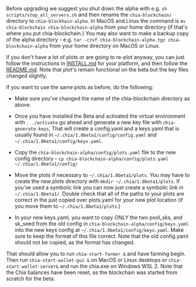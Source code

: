 Before upgrading we suggest you shut down the alpha with e.g. `sh scripts/stop_all_servers.sh` and then rename the `chia-blockchain/` directory to `chia-blockhain-alpha`. In MacOS and Linux the command is `mv chia-blockchain chia-blockchain-alpha` from your home directory (if that's where you put chia-blockchain.) You may also want to make a backup copy of the alpha directory - e.g. `tar -czvf chia-blockchain-alpha.tgz chia-blockchain-alpha` from your home directory on MacOS or Linux.

If you don't have a lot of plots or are going to re-plot anyway, you can just follow the instructions in [INSTALL.md](https://github.com/Chia-Network/chia-blockchain/blob/master/INSTALL.md) for your platform, and then follow the [README.md](https://github.com/Chia-Network/chia-blockchain/blob/master/README.md). Note that plot's remain functional on the beta but the key files changed slightly.

If you want to use the same plots as before, do the following:

* Make sure you've changed the name of the chia-blockchain directory as above.

* Once you have installed the Beta and activated the virtual environment with `. ./activate` go ahead and generate a new key file with `chia-generate-keys`, That will create a config.yaml and a keys.yaml that is usually found in `~/.chia/1.0beta1/config/config.yaml` and `~/.chia/1.0beta1/config/keys.yaml`.

* Copy the `chia-blockchain-alpha/config/plots.yaml` file to the new config directory - `cp chia-blockchain-alpha/config/plots.yaml ~/.chia/1.0beta1/config/`

* Move the plots if necessary to `~/.chia/1.0beta1/plots`. You may have to create the new plots directory with `mkdir ~/.chia/1.0beta1/plots`. If you've used a symbolic link you can now just create a symbolic link in `~/.chia/1.0beta1/`. Double check that all of the paths to your plots are correct in the just copied over plots.yaml for your new plot location (if you move them to `~/.chia/1.0beta1/plots`.)

* In your new keys.yaml, you want to copy *ONLY* the two pool_sks, and sk_seed from the old config in `chia-blockchain-alpha/config/keys.yaml` into the new keys config at `~/.chia/1.0beta1/config/keys.yaml`. Make sure to keep the format of this file correct. Note that the old config.yaml should not be copied, as the format has changed.

That should allow you to run `chia-start-farmer &` and have farming begin. Then run `chia-start-wallet-gui &` on MacOS or Linux desktops or `chia-start-wallet-server&` and run the chia.exe on Windows WSL 2. Note that the Chia balances have been reset, as the blockchain was started from scratch for the beta.